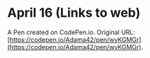 # April 16 (Links to web)

A Pen created on CodePen.io. Original URL: [https://codepen.io/Adama42/pen/wvKGMGr](https://codepen.io/Adama42/pen/wvKGMGr).


